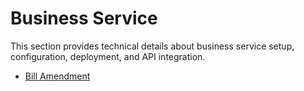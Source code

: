 # Business Service

This section provides technical details about business service setup, configuration, deployment, and API integration.

* [Bill Amendment](bill-amendment.md)
